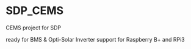 # SDP_CEMS
CEMS project for SDP

ready for BMS & Opti-Solar Inverter
support for Raspberry B+ and RPi3
